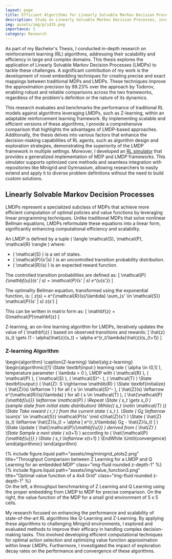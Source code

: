 ```yaml
---
layout: page
title: Efficient Algorithms for Linearly Solvable Markov Decision Processes
description: Study on Linearly Solvable Markov Decision Processes, incorporating the development of novel embedding techniques and scalable solutions within this framework.
img: assets/img/grid15.png
importance: 1
category: Research
---
```


As part of my Bachelor's Thesis, I conducted in-depth research on reinforcement learning (RL) algorithms, addressing their scalability and efficiency in large and complex domains. This thesis explores the application of Linearly Solvable Markov Decision Processes (LMDPs) to tackle these challenges. A significant contribution of my work is the development of novel embedding techniques for creating precise and exact mappings between traditional MDPs and LMDPs. These techniques improve the approximation precision by 99.23% over the approach by Todorov, enabling robust and reliable comparisons across the two frameworks, regardless of the problem's definition or the nature of its dynamics.

This research evaluates and benchmarks the performance of traditional RL models against algorithms leveraging LMDPs, such as Z-learning, within an adaptable reinforcement learning framework. By implementing scalable and efficient versions of these algorithms, I provide a comprehensive comparison that highlights the advantages of LMDP-based approaches. Additionally, the thesis delves into various factors that enhance the decision-making capabilities of RL agents, such as algorithm design and exploration strategies, demonstrating the superiority of the LMDP framework in multiple settings. Moreover, I developed an [RL simulator](https://github.com/davidperezcarrasco/Efficient-Algorithms-for-Linearly-Solvable-Markov-Decision-Processes) that provides a generalized implementation of MDP and LMDP frameworks. This simulator supports optimized core methods and seamless integration with repositories like Minigrid and Gymnasium, allowing researchers to easily extend and apply it to diverse problem definitions without the need to build custom solutions.

## Linearly Solvable Markov Decision Processes

LMDPs represent a specialized subclass of MDPs that achieve more efficient computation of optimal policies and value functions by leveraging linear programming techniques. Unlike traditional MDPs that solve nonlinear Bellman equations, LMDPs reformulate these equations into a linear form, significantly enhancing computational efficiency and scalability.

An LMDP is defined by a tuple \( \langle \mathcal{S}, \mathcal{P}, \mathcal{R} \rangle \) where:
- \( \mathcal{S} \) is a set of states.
- \( \mathcal{P}(s'|s) \) is an uncontrolled transition probability distribution.
- \( \mathcal{R}(s) \) is an expected reward function.

The controlled transition probabilities are defined as:
\[ \mathcal{P}_{\mathbf{u}}(s' | s) = \mathcal{P}(s' | s) e^{u_{s'}} \]

The optimality Bellman equation, transformed using the exponential function, is:
\[ z(s) = e^{\mathcal{R}(s)/\lambda} \sum_{s' \in \mathcal{S}} \mathcal{P}(s' | s) z(s') \]

This can be written in matrix form as:
\[ \mathbf{z} = G\mathcal{P}\mathbf{z} \]

Z-learning, an on-line learning algorithm for LMDPs, iteratively updates the value of \( \mathbf{z} \) based on observed transitions and rewards:
\[ \hat{z}(s_t) \gets (1 - \alpha)\hat{z}(s_t) + \alpha e^{r_t/\lambda}\hat{z}(s_{t+1}) \]

### Z-learning Algorithm

\begin{algorithm}
\caption{Z-learning}
\label{alg:z-learning}
\begin{algorithmic}[1]
\State \textbf{input:} learning rate \( \alpha \in (0,1] \), temperature parameter \( \lambda > 0 \), LMDP with \( \mathcal{R} \), \( \mathcal{P} \), \( \mathcal{S} \), \( \mathcal{S}^- \), \( \mathcal{T} \)
\State \textbf{output:} \( \hat{Z}: S \rightarrow \mathbb{R} \)
\State \textbf{initialize} \( \hat{Z}(s) \leftarrow 1 \) for all \( s \in \mathcal{S}^- \), \( \hat{Z}(s) \leftarrow e^{\mathcal{R}(s)/\lambda} \) for all \( s \in \mathcal{T} \), \( \hat{\mathcal{P}_{\mathbf{u}}} \leftarrow \mathcal{P} \)
\Repeat
\State \( s_t \gets s_0 \) (sample state from initial state distribution)
    \While{\( s_t \notin \mathcal{T} \)}
    \State Take reward \( r_t \) from the current state \( s_t \).
    \State \( G[z](s_t) \leftarrow \sum_{s' \in \mathcal{S}} \mathcal{P}(s' \mid s)\hat{Z}(s') \)
    \State \( \hat{Z}(s_t) \leftarrow \hat{Z}(s_t) + \alpha [ e^{r_t/\lambda} G[z](s_t) - \hat{Z}(s_t) ] \)
    \State Update \( \hat{\mathcal{P}_{\mathbf{u}}} \) derived from \( \hat{Z} \)
    \State Sample a next state \( s_{t+1} \) according to \( \hat{\mathcal{P}_{\mathbf{u}}} \)
    \State \( s_t \leftarrow s_{t+1} \)
    \EndWhile
\Until{convergence}
\end{algorithmic}
\end{algorithm}

<div class="row justify-content-sm-center">
    <div class="col-sm-8 mt-3 mt-md-0">
        {% include figure.liquid path="assets/img/minigrid_plots2.png" title="Throughput Comparison between Z Learning for a LMDP and Q Learning for an embedded MDP" class="img-fluid rounded z-depth-1" %}
    </div>
    <div class="col-sm-4 mt-3 mt-md-0">
        {% include figure.liquid path="assets/img/value_function3.png" title="Optimal value function of a 4x4 Grid" class="img-fluid rounded z-depth-1" %}
    </div>
</div>
<div class="caption">
    On the left, a throughput benchmarking of Z Learning and Q Learning using the proper embedding from LMDP to MDP for precise comparison. On the right, the value function of the MDP for a small grid environment of 5 x 5 cells.
</div>

My research focused on enhancing the performance and scalability of state-of-the-art RL algorithms like Q-Learning and Z-Learning. By applying these algorithms to challenging Minigrid environments, I explored and evaluated methods to improve their efficacy in handling complex decision-making tasks. This involved developing efficient computational techniques for optimal action selection and optimizing value function approximation within linear LMDPs. Furthermore, I investigated the impact of exploration decay rates on the performance and convergence of these algorithms.
